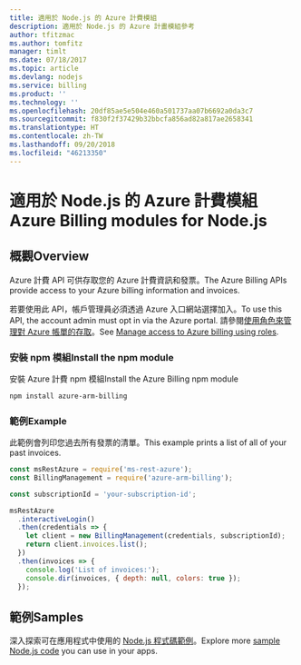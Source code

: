 ```yaml
---
title: 適用於 Node.js 的 Azure 計費模組
description: 適用於 Node.js 的 Azure 計畫模組參考
author: tfitzmac
ms.author: tomfitz
manager: timlt
ms.date: 07/18/2017
ms.topic: article
ms.devlang: nodejs
ms.service: billing
ms.product: ''
ms.technology: ''
ms.openlocfilehash: 20df85ae5e504e460a501737aa07b6692a0da3c7
ms.sourcegitcommit: f830f2f37429b32bbcfa856ad82a817ae2658341
ms.translationtype: HT
ms.contentlocale: zh-TW
ms.lasthandoff: 09/20/2018
ms.locfileid: "46213350"
---
```

# <a name="azure-billing-modules-for-nodejs"></a><span data-ttu-id="25365-103">適用於 Node.js 的 Azure 計費模組</span><span class="sxs-lookup"><span data-stu-id="25365-103">Azure Billing modules for Node.js</span></span>

## <a name="overview"></a><span data-ttu-id="25365-104">概觀</span><span class="sxs-lookup"><span data-stu-id="25365-104">Overview</span></span>
<span data-ttu-id="25365-105">Azure 計費 API 可供存取您的 Azure 計費資訊和發票。</span><span class="sxs-lookup"><span data-stu-id="25365-105">The Azure Billing APIs provide access to your Azure billing information and invoices.</span></span>

<span data-ttu-id="25365-106">若要使用此 API，帳戶管理員必須透過 Azure 入口網站選擇加入。</span><span class="sxs-lookup"><span data-stu-id="25365-106">To use this API, the account admin must opt in via the Azure portal.</span></span> <span data-ttu-id="25365-107">請參閱[使用角色來管理對 Azure 帳單的存取](https://docs.microsoft.com/azure/billing/billing-manage-access)。</span><span class="sxs-lookup"><span data-stu-id="25365-107">See [Manage access to Azure billing using roles](https://docs.microsoft.com/azure/billing/billing-manage-access).</span></span>

### <a name="install-the-npm-module"></a><span data-ttu-id="25365-108">安裝 npm 模組</span><span class="sxs-lookup"><span data-stu-id="25365-108">Install the npm module</span></span> 

<span data-ttu-id="25365-109">安裝 Azure 計費 npm 模組</span><span class="sxs-lookup"><span data-stu-id="25365-109">Install the Azure Billing npm module</span></span> 

```bash
npm install azure-arm-billing
```
### <a name="example"></a><span data-ttu-id="25365-110">範例</span><span class="sxs-lookup"><span data-stu-id="25365-110">Example</span></span> 
 
<span data-ttu-id="25365-111">此範例會列印您過去所有發票的清單。</span><span class="sxs-lookup"><span data-stu-id="25365-111">This example prints a list of all of your past invoices.</span></span>
 
```javascript 
const msRestAzure = require('ms-rest-azure');
const BillingManagement = require('azure-arm-billing');

const subscriptionId = 'your-subscription-id';

msRestAzure
  .interactiveLogin()
  .then(credentials => {
    let client = new BillingManagement(credentials, subscriptionId);
    return client.invoices.list();
  })
  .then(invoices => {
    console.log('List of invoices:');
    console.dir(invoices, { depth: null, colors: true });
  });
``` 


## <a name="samples"></a><span data-ttu-id="25365-112">範例</span><span class="sxs-lookup"><span data-stu-id="25365-112">Samples</span></span>

<span data-ttu-id="25365-113">深入探索可在應用程式中使用的 [Node.js 程式碼範例](https://azure.microsoft.com/resources/samples/?platform=nodejs)。</span><span class="sxs-lookup"><span data-stu-id="25365-113">Explore more [sample Node.js code](https://azure.microsoft.com/resources/samples/?platform=nodejs) you can use in your apps.</span></span>
